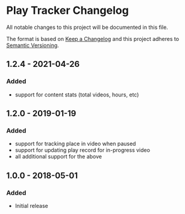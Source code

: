 # Play Tracker Changelog

All notable changes to this project will be documented in this file.

The format is based on [Keep a Changelog](http://keepachangelog.com/) and this project adheres to [Semantic Versioning](http://semver.org/).

## 1.2.4 - 2021-04-26
### Added
- support for content stats (total videos, hours, etc)

## 1.2.0 - 2019-01-19
### Added
- support for tracking place in video when paused
- support for updating play record for in-progress video
- all additional support for the above
 
## 1.0.0 - 2018-05-01
### Added
- Initial release
